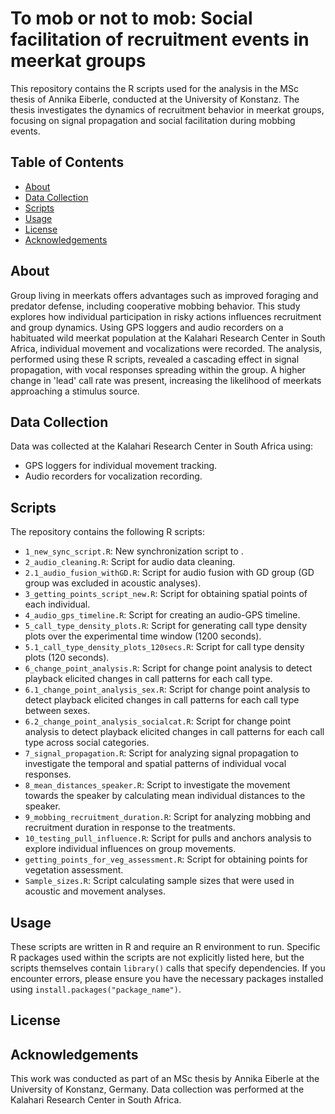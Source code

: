 # To mob or not to mob: Social facilitation of recruitment events in meerkat groups

This repository contains the R scripts used for the analysis in the MSc thesis of Annika Eiberle, conducted at the University of Konstanz. The thesis investigates the dynamics of recruitment behavior in meerkat groups, focusing on signal propagation and social facilitation during mobbing events.

## Table of Contents

- [About](#about)
- [Data Collection](#data-collection)
- [Scripts](#scripts)
- [Usage](#usage)
- [License](#license)
- [Acknowledgements](#acknowledgements)

## About

Group living in meerkats offers advantages such as improved foraging and predator defense, including cooperative mobbing behavior. This study explores how individual participation in risky actions influences recruitment and group dynamics. Using GPS loggers and audio recorders on a habituated wild meerkat population at the Kalahari Research Center in South Africa, individual movement and vocalizations were recorded. The analysis, performed using these R scripts, revealed a cascading effect in signal propagation, with vocal responses spreading within the group. A higher change in 'lead' call rate was present, increasing the likelihood of meerkats approaching a stimulus source.

## Data Collection

Data was collected at the Kalahari Research Center in South Africa using:

*   GPS loggers for individual movement tracking.
*   Audio recorders for vocalization recording.

## Scripts

The repository contains the following R scripts:

*   `1_new_sync_script.R`: New synchronization script to .
*   `2_audio_cleaning.R`: Script for audio data cleaning.
*   `2.1_audio_fusion_withGD.R`: Script for audio fusion with GD group (GD group was excluded in acoustic analyses).
*   `3_getting_points_script_new.R`: Script for obtaining spatial points of each individual.
*   `4_audio_gps_timeline.R`: Script for creating an audio-GPS timeline.
*   `5_call_type_density_plots.R`: Script for generating call type density plots over the experimental time window (1200 seconds).
*   `5.1_call_type_density_plots_120secs.R`: Script for call type density plots (120 seconds).
*   `6_change_point_analysis.R`: Script for change point analysis to detect playback elicited changes in call patterns for each call type.
*   `6.1_change_point_analysis_sex.R`: Script for change point analysis to detect playback elicited changes in call patterns for each call type between sexes.
*   `6.2_change_point_analysis_socialcat.R`: Script for change point analysis to detect playback elicited changes in call patterns for each call type across social categories.
*   `7_signal_propagation.R`: Script for analyzing signal propagation to investigate the temporal and spatial patterns of individual vocal responses.
*   `8_mean_distances_speaker.R`: Script to investigate the movement towards the speaker by calculating mean individual distances to the speaker.
*   `9_mobbing_recruitment_duration.R`: Script for analyzing mobbing and recruitment duration in response to the treatments.
*   `10_testing_pull_influence.R`: Script for pulls and anchors analysis to explore individual influences on group movements.
*   `getting_points_for_veg_assessment.R`: Script for obtaining points for vegetation assessment.
*   `Sample_sizes.R`: Script calculating sample sizes that were used in acoustic and movement analyses.


## Usage

These scripts are written in R and require an R environment to run. Specific R packages used within the scripts are not explicitly listed here, but the scripts themselves contain `library()` calls that specify dependencies. If you encounter errors, please ensure you have the necessary packages installed using `install.packages("package_name")`.

## License

## Acknowledgements

This work was conducted as part of an MSc thesis by Annika Eiberle at the University of Konstanz, Germany. Data collection was performed at the Kalahari Research Center in South Africa.
